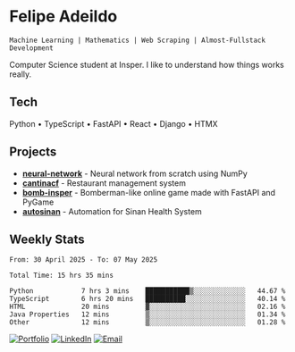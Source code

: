 # Felipe Adeildo

```
Machine Learning | Mathematics | Web Scraping | Almost-Fullstack Development
```

Computer Science student at Insper. I like to understand how things works really.

## Tech
Python • TypeScript • FastAPI • React • Django • HTMX

## Projects
- **[neural-network](https://github.com/felipeadeildo/neural-network)** - Neural network from scratch using NumPy
- **[cantinacf](https://github.com/felipeadeildo/cantinacf)** - Restaurant management system
- **[bomb-insper](https://github.com/insper-dev/bomb)** - Bomberman-like online game made with FastAPI and PyGame 
- **[autosinan](https://github.com/felipeadeildo/autosinan)** - Automation for Sinan Health System

## Weekly Stats
<!--START_SECTION:waka-->

```ansi
From: 30 April 2025 - To: 07 May 2025

Total Time: 15 hrs 35 mins

Python            7 hrs 3 mins    ███████████▒░░░░░░░░░░░░░   44.67 %
TypeScript        6 hrs 20 mins   ██████████░░░░░░░░░░░░░░░   40.14 %
HTML              20 mins         ▓░░░░░░░░░░░░░░░░░░░░░░░░   02.16 %
Java Properties   12 mins         ▒░░░░░░░░░░░░░░░░░░░░░░░░   01.34 %
Other             12 mins         ▒░░░░░░░░░░░░░░░░░░░░░░░░   01.28 %
```

<!--END_SECTION:waka-->

[![Portfolio](https://img.shields.io/badge/felipeadeildo.com-FF6B6B?style=flat-square&logo=firefox&logoColor=white)](https://felipeadeildo.com)
[![LinkedIn](https://img.shields.io/badge/LinkedIn-0077B5?style=flat-square&logo=linkedin&logoColor=white)](https://linkedin.com/in/felipeadeildo)
[![Email](https://img.shields.io/badge/Email-D14836?style=flat-square&logo=gmail&logoColor=white)](mailto:contato@felipeadeildo.com)

